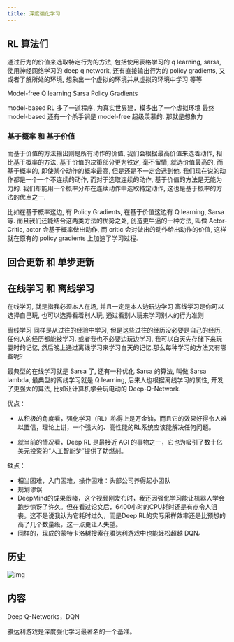 ```yaml
---
title: 深度强化学习
---
```


## RL 算法们

通过行为的价值来选取特定行为的方法, 包括使用表格学习的 q learning, sarsa, 使用神经网络学习的 deep q network, 还有直接输出行为的 policy gradients, 又或者了解所处的环境, 想象出一个虚拟的环境并从虚拟的环境中学习 等等

Model-free
Q learning
Sarsa
Policy Gradients

model-based RL
多了一道程序, 为真实世界建，模多出了一个虚拟环境
最终 model-based 还有一个杀手锏是 model-free 超级羡慕的. 那就是想象力

### 基于概率 和 基于价值

而基于价值的方法输出则是所有动作的价值, 我们会根据最高价值来选着动作, 相比基于概率的方法, 基于价值的决策部分更为铁定, 毫不留情, 就选价值最高的, 而基于概率的, 即使某个动作的概率最高, 但是还是不一定会选到他.
我们现在说的动作都是一个一个不连续的动作, 而对于选取连续的动作, 基于价值的方法是无能为力的. 我们却能用一个概率分布在连续动作中选取特定动作, 这也是基于概率的方法的优点之一.

比如在基于概率这边, 有 Policy Gradients, 在基于价值这边有 Q learning, Sarsa 等. 而且我们还能结合这两类方法的优势之处, 创造更牛逼的一种方法, 叫做 Actor-Critic, actor 会基于概率做出动作, 而 critic 会对做出的动作给出动作的价值, 这样就在原有的 policy gradients 上加速了学习过程.

## 回合更新 和 单步更新
## 在线学习 和 离线学习
在线学习, 就是指我必须本人在场, 并且一定是本人边玩边学习
离线学习是你可以选择自己玩, 也可以选择看着别人玩, 通过看别人玩来学习别人的行为准则

离线学习 同样是从过往的经验中学习, 但是这些过往的经历没必要是自己的经历, 任何人的经历都能被学习. 或者我也不必要边玩边学习, 我可以白天先存储下来玩耍时的记忆, 然后晚上通过离线学习来学习白天的记忆.那么每种学习的方法又有哪些呢?

最典型的在线学习就是 Sarsa 了, 还有一种优化 Sarsa 的算法, 叫做 Sarsa lambda, 最典型的离线学习就是 Q learning, 后来人也根据离线学习的属性, 开发了更强大的算法, 比如让计算机学会玩电动的 Deep-Q-Network.


优点：

- 从积极的角度看，强化学习（RL）称得上是万金油，而且它的效果好得令人难以置信，理论上讲，一个强大的、高性能的RL系统应该能解决任何问题。

- 就当前的情况看，Deep RL 是最接近 AGI 的事物之一，它也为吸引了数十亿美元投资的“人工智能梦”提供了助燃剂。

缺点：

- 相当困难，入门困难，操作困难：头部公司养得起小团队
- 规划谬误
- DeepMind的成果很棒，这个视频刚发布时，我还因强化学习能让机器人学会跑步惊讶了许久。但在看过论文后，6400小时的CPU耗时还是有点令人沮丧。这不是说我认为它耗时过久，而是Deep RL的实际采样效率还是比预想的高了几个数量级，这一点更让人失望。
- 同样的，现成的蒙特卡洛树搜索在雅达利游戏中也能轻松超越 DQN。

## 历史

![img](https://pic1.zhimg.com/80/v2-bf578b4710c64fb2c93009b3da73c06c_720w.jpg)

## 内容

Deep Q-Networks，DQN

雅达利游戏是深度强化学习最著名的一个基准。